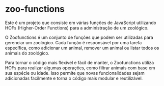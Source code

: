 # zoo-functions

Este é um projeto que consiste em várias funções de JavaScript utilizando HOFs (Higher-Order Functions) para a administração de um zoológico.

O Zoofunctions é um conjunto de funções que podem ser utilizadas para gerenciar um zoológico. Cada função é responsável por uma tarefa específica, como adicionar um animal, remover um animal ou listar todos os animais do zoológico.

Para tornar o código mais flexível e fácil de manter, o Zoofunctions utiliza HOFs para realizar algumas operações, como filtrar animais com base em sua espécie ou idade. Isso permite que novas funcionalidades sejam adicionadas facilmente e torna o código mais modular e reutilizável.

